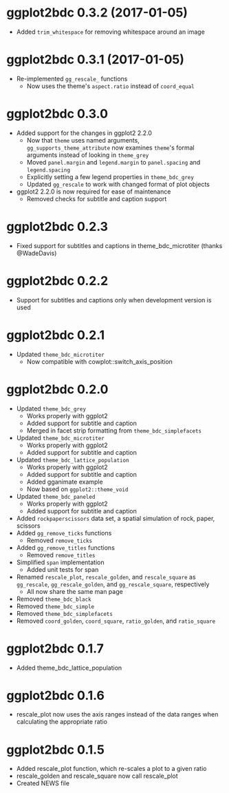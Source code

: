 # ggplot2bdc 0.3.2 (2017-01-05)

* Added `trim_whitespace` for removing whitespace around an image

# ggplot2bdc 0.3.1 (2017-01-05)

* Re-implemented `gg_rescale_` functions
    * Now uses the theme's `aspect.ratio` instead of `coord_equal`

# ggplot2bdc 0.3.0

* Added support for the changes in ggplot2 2.2.0
    * Now that `theme` uses named arguments, `gg_supports_theme_attribute` now examines `theme`'s formal arguments instead of looking in `theme_grey`
    * Moved `panel.margin` and `legend.margin` to `panel.spacing` and `legend.spacing`
    * Explicitly setting a few legend properties in `theme_bdc_grey`
    * Updated `gg_rescale` to work with changed format of plot objects
* ggplot2 2.2.0 is now required for ease of maintenance
    * Removed checks for subtitle and caption support

# ggplot2bdc 0.2.3

* Fixed support for subtitles and captions in theme_bdc_microtiter (thanks @WadeDavis)

# ggplot2bdc 0.2.2

* Support for subtitles and captions only when development version is used

# ggplot2bdc 0.2.1

* Updated `theme_bdc_microtiter`
    * Now compatible with cowplot::switch_axis_position

# ggplot2bdc 0.2.0

* Updated `theme_bdc_grey`
    * Works properly with ggplot2
    * Added support for subtitle and caption
    * Merged in facet strip formatting from `theme_bdc_simplefacets`
* Updated `theme_bdc_microtiter`
    * Works properly with ggplot2
    * Added support for subtitle and caption
* Updated `theme_bdc_lattice_population`
    * Works properly with ggplot2
    * Added support for subtitle and caption
    * Added gganimate example
    * Now based on `ggplot2::theme_void`
* Updated `theme_bdc_paneled`
    * Works properly with ggplot2
    * Added support for subtitle and caption
* Added `rockpaperscissors` data set, a spatial simulation of rock, paper, scissors
* Added `gg_remove_ticks` functions
    * Removed `remove_ticks`
* Added `gg_remove_titles` functions
    * Removed `remove_titles`
* Simplified `span` implementation
    * Added unit tests for span
* Renamed `rescale_plot`, `rescale_golden`, and `rescale_square` as `gg_rescale`, `gg_rescale_golden`, and `gg_rescale_square`, respectively
    * All now share the same man page
* Removed `theme_bdc_black`
* Removed `theme_bdc_simple`
* Removed `theme_bdc_simplefacets`
* Removed `coord_golden`, `coord_square`, `ratio_golden`, and `ratio_square`

# ggplot2bdc 0.1.7

* Added theme_bdc_lattice_population

# ggplot2bdc 0.1.6

* rescale_plot now uses the axis ranges instead of the data ranges when calculating the appropriate ratio


# ggplot2bdc 0.1.5

* Added rescale_plot function, which re-scales a plot to a given ratio
* rescale_golden and rescale_square now call rescale_plot
* Created NEWS file


